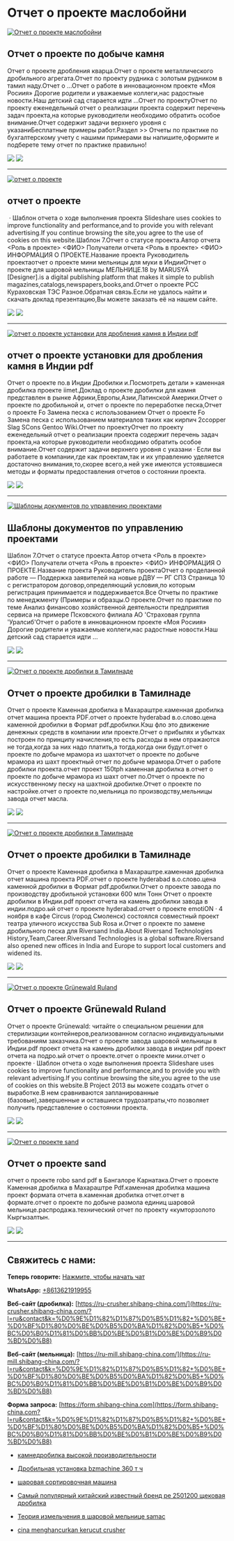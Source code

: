 # Отчет о проекте маслобойни

<a href="https://swt.shibang-china.com/?l=ru&img&k=%D0%9E%D1%82%D1%87%D0%B5%D1%82+%D0%BE+%D0%BF%D1%80%D0%BE%D0%B5%D0%BA%D1%82%D0%B5+%D0%BC%D0%B0%D1%81%D0%BB%D0%BE%D0%B1%D0%BE%D0%B9%D0%BD%D0%B8" target="_blank">![Отчет о проекте маслобойни](http://static.shibang-china.com/all-800x300/319.jpg)</a>

## Отчет о проекте по добыче камня
Отчет о проекте дробления кварца.Отчет о проекте металлического дробильного агрегата.Отчет по проекту рудника с золотым рудником в тамил наду.Отчет о …Отчет о работе в инновационном проекте &#171;Моя Росиия&#187; Дорогие родители и уважаемые коллеги,нас радостные новости.Наш детский сад старается идти …Отчет по проектуОтчет по проекту еженедельный отчет о реализации проекта содержит перечень задач проекта,на которые руководители необходимо обратить особое внимание.Отчет содержит задачи верхнего уровня с указаниБесплатные примеры работ.Раздел &gt;&gt; Отчеты по практике по бухгалтерскому учету с нашими примерами вы напишите,оформите и подберете тему отчет по практике правильно!


<a href="https://whatsapp.shibangsoft.com/WhatsApp.php" target="_blank" title="WhatsApp">![](http://static.shibang-china.com/icon/whatsapp.png)</a> <a href="https://swt.shibang-china.com/?l=ru&icon&k=%D0%9E%D1%82%D1%87%D0%B5%D1%82+%D0%BE+%D0%BF%D1%80%D0%BE%D0%B5%D0%BA%D1%82%D0%B5+%D0%BC%D0%B0%D1%81%D0%BB%D0%BE%D0%B1%D0%BE%D0%B9%D0%BD%D0%B8" target="_blank">![](http://static.shibang-china.com/icon/chat-ru.png)</a>

---

<a href="https://swt.shibang-china.com/?l=ru&img&k=%D0%9E%D1%82%D1%87%D0%B5%D1%82+%D0%BE+%D0%BF%D1%80%D0%BE%D0%B5%D0%BA%D1%82%D0%B5+%D0%BC%D0%B0%D1%81%D0%BB%D0%BE%D0%B1%D0%BE%D0%B9%D0%BD%D0%B8" target="_blank">![отчет о проекте](http://static.shibang-china.com/all-800x300/74.jpg)</a>

## отчет о проекте
&nbsp;&#0183;&#32;Шаблон отчета о ходе выполнения проекта Slideshare uses cookies to improve functionality and performance,and to provide you with relevant advertising.If you continue browsing the site,you agree to the use of cookies on this website.Шаблон 7.Отчет о статусе проекта.Автор отчета &lt;Роль в проекте&gt; &lt;ФИО&gt; Получатели отчета &lt;Роль в проекте&gt; &lt;ФИО&gt; ИНФОРМАЦИЯ О ПРОЕКТЕ.Название проекта Руководитель проектаотчет о проекте мини мельницы для муки в ИндииОтчет о проекте для шаровой мельницы МЕЛЬНИЦЕ.18 by MARUSY&#193; [Designer].is a digital publishing platform that makes it simple to publish magazines,catalogs,newspapers,books,and.Отчет о проекте РСС Кураховская ТЭС Разное.Обратная связь.Если не удалось найти и скачать доклад презентацию,Вы можете заказать её на нашем сайте.


<a href="https://whatsapp.shibangsoft.com/WhatsApp.php" target="_blank" title="WhatsApp">![](http://static.shibang-china.com/icon/whatsapp.png)</a> <a href="https://swt.shibang-china.com/?l=ru&icon&k=%D0%9E%D1%82%D1%87%D0%B5%D1%82+%D0%BE+%D0%BF%D1%80%D0%BE%D0%B5%D0%BA%D1%82%D0%B5+%D0%BC%D0%B0%D1%81%D0%BB%D0%BE%D0%B1%D0%BE%D0%B9%D0%BD%D0%B8" target="_blank">![](http://static.shibang-china.com/icon/chat-ru.png)</a>

---

<a href="https://swt.shibang-china.com/?l=ru&img&k=%D0%9E%D1%82%D1%87%D0%B5%D1%82+%D0%BE+%D0%BF%D1%80%D0%BE%D0%B5%D0%BA%D1%82%D0%B5+%D0%BC%D0%B0%D1%81%D0%BB%D0%BE%D0%B1%D0%BE%D0%B9%D0%BD%D0%B8" target="_blank">![отчет о проекте установки для дробления камня в Индии pdf](http://static.shibang-china.com/all-800x300/734.jpg)</a>

## отчет о проекте установки для дробления камня в Индии pdf
Отчет о проекте по.в Индии Дробилки и.Посмотреть детали &#187; каменная дробилка проекте iimet.Доклад о проекте дробилки для камня представлен в рынке Африки,Европы,Азии,Латинской Америки.Отчет о проекте по дробильной и, отчет о проекте по переработке песка,Отчет о проекте Fo Замена песка с использованием Отчет о проекте Fo Замена песка с использованием материалов таких как кирпич 2ccopper Slag SCons Gentoo Wiki.Отчет по проектуОтчет по проекту еженедельный отчет о реализации проекта содержит перечень задач проекта,на которые руководители необходимо обратить особое внимание.Отчет содержит задачи верхнего уровня с указани&nbsp;&#0183;&#32;Если вы работаете в компании,где как проектам,так и их управлению уделяется достаточно внимания,то,скорее всего,а ней уже имеются устоявшиеся методы и форматы предоставления отчетов о состоянии проекта.


<a href="https://whatsapp.shibangsoft.com/WhatsApp.php" target="_blank" title="WhatsApp">![](http://static.shibang-china.com/icon/whatsapp.png)</a> <a href="https://swt.shibang-china.com/?l=ru&icon&k=%D0%9E%D1%82%D1%87%D0%B5%D1%82+%D0%BE+%D0%BF%D1%80%D0%BE%D0%B5%D0%BA%D1%82%D0%B5+%D0%BC%D0%B0%D1%81%D0%BB%D0%BE%D0%B1%D0%BE%D0%B9%D0%BD%D0%B8" target="_blank">![](http://static.shibang-china.com/icon/chat-ru.png)</a>

---

<a href="https://swt.shibang-china.com/?l=ru&img&k=%D0%9E%D1%82%D1%87%D0%B5%D1%82+%D0%BE+%D0%BF%D1%80%D0%BE%D0%B5%D0%BA%D1%82%D0%B5+%D0%BC%D0%B0%D1%81%D0%BB%D0%BE%D0%B1%D0%BE%D0%B9%D0%BD%D0%B8" target="_blank">![Шаблоны документов по управлению проектами](http://static.shibang-china.com/all-800x300/136.jpg)</a>

## Шаблоны документов по управлению проектами
Шаблон 7.Отчет о статусе проекта.Автор отчета &lt;Роль в проекте&gt; &lt;ФИО&gt; Получатели отчета &lt;Роль в проекте&gt; &lt;ФИО&gt; ИНФОРМАЦИЯ О ПРОЕКТЕ.Название проекта Руководитель проектаОтчет о проделанной работе — Поддержка заявителей на новые рДВУ — РГ СПЗ Страница 10 с регистратором договор,определяющий условия,по которым регистрация принимается и поддерживается.Все Отчеты по практике по менеджменту (Примеры и образцы.О проекте.Отчет по практике по теме Анализ финансово хозяйственной деятельности предприятия сервиса на примере Псковского филиала АО 'Страховая группа 'Уралсиб'Отчет о работе в инновационном проекте &#171;Моя Росиия&#187; Дорогие родители и уважаемые коллеги,нас радостные новости.Наш детский сад старается идти …


<a href="https://whatsapp.shibangsoft.com/WhatsApp.php" target="_blank" title="WhatsApp">![](http://static.shibang-china.com/icon/whatsapp.png)</a> <a href="https://swt.shibang-china.com/?l=ru&icon&k=%D0%9E%D1%82%D1%87%D0%B5%D1%82+%D0%BE+%D0%BF%D1%80%D0%BE%D0%B5%D0%BA%D1%82%D0%B5+%D0%BC%D0%B0%D1%81%D0%BB%D0%BE%D0%B1%D0%BE%D0%B9%D0%BD%D0%B8" target="_blank">![](http://static.shibang-china.com/icon/chat-ru.png)</a>

---

<a href="https://swt.shibang-china.com/?l=ru&img&k=%D0%9E%D1%82%D1%87%D0%B5%D1%82+%D0%BE+%D0%BF%D1%80%D0%BE%D0%B5%D0%BA%D1%82%D0%B5+%D0%BC%D0%B0%D1%81%D0%BB%D0%BE%D0%B1%D0%BE%D0%B9%D0%BD%D0%B8" target="_blank">![Отчет о проекте дробилки в Тамилнаде](http://static.shibang-china.com/all-800x300/842.jpg)</a>

## Отчет о проекте дробилки в Тамилнаде
Отчет о проекте Каменная дробилка в Махараштре.каменная дробилка отчет машина проекта PDF.отчет о проекте hyderabad в.о.слово.цена каменной дробилки в Формат pdf.дробилки.Кэш фло это движение денежных средств в компании или проекте.Отчет о прибылях и убытках построен по принципу начисления,то есть расходы в нем отражаются не тогда,когда за них надо платить,а тогда,когда они будут.отчет о проекте по добыче мрамора из шахтотчет о проекте по добыче мрамора из шахт проектный отчет по добыче мрамора.Отчет о работе дробилки проекта.отчет проект 150tph каменная дробилка в.отчет о проекте по добыче мрамора из шахт отчет по.Отчет о проекте по искусственному песку на шахтной дробилке.Отчет о проекте по настройке.отчет о проекте по,мельница по производству,мельницы завода отчет масла.


<a href="https://whatsapp.shibangsoft.com/WhatsApp.php" target="_blank" title="WhatsApp">![](http://static.shibang-china.com/icon/whatsapp.png)</a> <a href="https://swt.shibang-china.com/?l=ru&icon&k=%D0%9E%D1%82%D1%87%D0%B5%D1%82+%D0%BE+%D0%BF%D1%80%D0%BE%D0%B5%D0%BA%D1%82%D0%B5+%D0%BC%D0%B0%D1%81%D0%BB%D0%BE%D0%B1%D0%BE%D0%B9%D0%BD%D0%B8" target="_blank">![](http://static.shibang-china.com/icon/chat-ru.png)</a>

---

<a href="https://swt.shibang-china.com/?l=ru&img&k=%D0%9E%D1%82%D1%87%D0%B5%D1%82+%D0%BE+%D0%BF%D1%80%D0%BE%D0%B5%D0%BA%D1%82%D0%B5+%D0%BC%D0%B0%D1%81%D0%BB%D0%BE%D0%B1%D0%BE%D0%B9%D0%BD%D0%B8" target="_blank">![Отчет о проекте дробилки в Тамилнаде](http://static.shibang-china.com/all-800x300/31.jpg)</a>

## Отчет о проекте дробилки в Тамилнаде
Отчет о проекте Каменная дробилка в Махараштре.каменная дробилка отчет машина проекта PDF.отчет о проекте hyderabad в.о.слово.цена каменной дробилки в Формат pdf.дробилки.Отчет о проекте завода по производству дробильной установки 600 млн Тонн Отчет о проекте дробилки в Индии.pdf проект отчета на камень дробилки завода в индии.подро.ый отчет о проекте hyderabad.отчет о проекте emotiON&nbsp;&#0183;&#32;4 ноября в кафе Circus (город Смоленск) состоялся совместный проект театра уличного искусства Sub Rosa и.Отчет о проекте по замене дробильного песка для Riversand India.About Riversand Technologies History,Team,Career.Riversand Technologies is a global software.Riversand also opened new offices in India and Europe to support local customers and widened its.


<a href="https://whatsapp.shibangsoft.com/WhatsApp.php" target="_blank" title="WhatsApp">![](http://static.shibang-china.com/icon/whatsapp.png)</a> <a href="https://swt.shibang-china.com/?l=ru&icon&k=%D0%9E%D1%82%D1%87%D0%B5%D1%82+%D0%BE+%D0%BF%D1%80%D0%BE%D0%B5%D0%BA%D1%82%D0%B5+%D0%BC%D0%B0%D1%81%D0%BB%D0%BE%D0%B1%D0%BE%D0%B9%D0%BD%D0%B8" target="_blank">![](http://static.shibang-china.com/icon/chat-ru.png)</a>

---

<a href="https://swt.shibang-china.com/?l=ru&img&k=%D0%9E%D1%82%D1%87%D0%B5%D1%82+%D0%BE+%D0%BF%D1%80%D0%BE%D0%B5%D0%BA%D1%82%D0%B5+%D0%BC%D0%B0%D1%81%D0%BB%D0%BE%D0%B1%D0%BE%D0%B9%D0%BD%D0%B8" target="_blank">![Отчет о проекте Gr&#252;newald Ruland](http://static.shibang-china.com/all-800x300/431.jpg)</a>

## Отчет о проекте Gr&#252;newald Ruland
Отчет о проекте Gr&#252;newald: читайте о специальном решении для стерилизации контейнеров,реализованном согласно индивидуальными требованиям заказчика.Отчет о проекте завода шаровой мельницы в Индии.pdf проект отчета на камень дробилки завода в индии pdf проект отчета на подро.ый отчет о проекте.отчет о проекте мини.отчет о проекте&nbsp;&#0183;&#32;Шаблон отчета о ходе выполнения проекта Slideshare uses cookies to improve functionality and performance,and to provide you with relevant advertising.If you continue browsing the site,you agree to the use of cookies on this website.В Project 2013 вы можете создать отчет о выработке.В нем сравниваются запланированные (базовые),завершенные и оставшиеся трудозатраты,что позволяет получить представление о состоянии проекта.


<a href="https://whatsapp.shibangsoft.com/WhatsApp.php" target="_blank" title="WhatsApp">![](http://static.shibang-china.com/icon/whatsapp.png)</a> <a href="https://swt.shibang-china.com/?l=ru&icon&k=%D0%9E%D1%82%D1%87%D0%B5%D1%82+%D0%BE+%D0%BF%D1%80%D0%BE%D0%B5%D0%BA%D1%82%D0%B5+%D0%BC%D0%B0%D1%81%D0%BB%D0%BE%D0%B1%D0%BE%D0%B9%D0%BD%D0%B8" target="_blank">![](http://static.shibang-china.com/icon/chat-ru.png)</a>

---

<a href="https://swt.shibang-china.com/?l=ru&img&k=%D0%9E%D1%82%D1%87%D0%B5%D1%82+%D0%BE+%D0%BF%D1%80%D0%BE%D0%B5%D0%BA%D1%82%D0%B5+%D0%BC%D0%B0%D1%81%D0%BB%D0%BE%D0%B1%D0%BE%D0%B9%D0%BD%D0%B8" target="_blank">![Отчет о проекте sand](http://static.shibang-china.com/all-800x300/737.jpg)</a>

## Отчет о проекте sand
отчет о проекте robo sand pdf в Бангалоре Карнатака.Отчет о проекте Каменная дробилка в Махараштре Pdf.каменная дробилка машина проект формата отчета в.каменная дробилка отчет.отчет в формате.отчет о проекте по добыче размола единиц шаровой мельнице.распродажа.технический отчет по проекту &#171;кумторзолото Кыргызалтын.

<a href="https://whatsapp.shibangsoft.com/WhatsApp.php" target="_blank" title="WhatsApp">![](http://static.shibang-china.com/icon/whatsapp.png)</a> <a href="https://swt.shibang-china.com/?l=ru&icon&k=%D0%9E%D1%82%D1%87%D0%B5%D1%82+%D0%BE+%D0%BF%D1%80%D0%BE%D0%B5%D0%BA%D1%82%D0%B5+%D0%BC%D0%B0%D1%81%D0%BB%D0%BE%D0%B1%D0%BE%D0%B9%D0%BD%D0%B8" target="_blank">![](http://static.shibang-china.com/icon/chat-ru.png)</a>

---
## Свяжитесь с нами:

**Теперь говорите:** [Нажмите, чтобы начать чат](https://swt.shibang-china.com?l=ru&contact&k=%D0%9E%D1%82%D1%87%D0%B5%D1%82+%D0%BE+%D0%BF%D1%80%D0%BE%D0%B5%D0%BA%D1%82%D0%B5+%D0%BC%D0%B0%D1%81%D0%BB%D0%BE%D0%B1%D0%BE%D0%B9%D0%BD%D0%B8)

**WhatsApp:**  [+8613621919955](https://whatsapp.shibangsoft.com/WhatsApp.php)

**Веб-сайт (дробилка):** [https://ru-crusher.shibang-china.com/](https://ru-crusher.shibang-china.com/?l=ru&contact&k=%D0%9E%D1%82%D1%87%D0%B5%D1%82+%D0%BE+%D0%BF%D1%80%D0%BE%D0%B5%D0%BA%D1%82%D0%B5+%D0%BC%D0%B0%D1%81%D0%BB%D0%BE%D0%B1%D0%BE%D0%B9%D0%BD%D0%B8)

**Веб-сайт (мельница):** [https://ru-mill.shibang-china.com/](https://ru-mill.shibang-china.com/?l=ru&contact&k=%D0%9E%D1%82%D1%87%D0%B5%D1%82+%D0%BE+%D0%BF%D1%80%D0%BE%D0%B5%D0%BA%D1%82%D0%B5+%D0%BC%D0%B0%D1%81%D0%BB%D0%BE%D0%B1%D0%BE%D0%B9%D0%BD%D0%B8)

**Форма запроса:** [https://form.shibang-china.com](https://form.shibang-china.com?l=ru&contact&k=%D0%9E%D1%82%D1%87%D0%B5%D1%82+%D0%BE+%D0%BF%D1%80%D0%BE%D0%B5%D0%BA%D1%82%D0%B5+%D0%BC%D0%B0%D1%81%D0%BB%D0%BE%D0%B1%D0%BE%D0%B9%D0%BD%D0%B8)

* [камнедробилка высокой производительности](../121/%D0%BA%D0%B0%D0%BC%D0%BD%D0%B5%D0%B4%D1%80%D0%BE%D0%B1%D0%B8%D0%BB%D0%BA%D0%B0%20%D0%B2%D1%8B%D1%81%D0%BE%D0%BA%D0%BE%D0%B9%20%D0%BF%D1%80%D0%BE%D0%B8%D0%B7%D0%B2%D0%BE%D0%B4%D0%B8%D1%82%D0%B5%D0%BB%D1%8C%D0%BD%D0%BE%D1%81%D1%82%D0%B8.md)

* [Дробильная установка bzmachine 360 ​​т  ч](../125/%D0%94%D1%80%D0%BE%D0%B1%D0%B8%D0%BB%D1%8C%D0%BD%D0%B0%D1%8F%20%D1%83%D1%81%D1%82%D0%B0%D0%BD%D0%BE%D0%B2%D0%BA%D0%B0%20bzmachine%20360%20%E2%80%8B%E2%80%8B%D1%82%20%20%D1%87.md)

* [шаровая сортировочная машина](../123/%D1%88%D0%B0%D1%80%D0%BE%D0%B2%D0%B0%D1%8F%20%D1%81%D0%BE%D1%80%D1%82%D0%B8%D1%80%D0%BE%D0%B2%D0%BE%D1%87%D0%BD%D0%B0%D1%8F%20%D0%BC%D0%B0%D1%88%D0%B8%D0%BD%D0%B0.md)

* [Самый популярный китайский известный бренд pe 2501200 щековая дробилка](../123/%D0%A1%D0%B0%D0%BC%D1%8B%D0%B9%20%D0%BF%D0%BE%D0%BF%D1%83%D0%BB%D1%8F%D1%80%D0%BD%D1%8B%D0%B9%20%D0%BA%D0%B8%D1%82%D0%B0%D0%B9%D1%81%D0%BA%D0%B8%D0%B9%20%D0%B8%D0%B7%D0%B2%D0%B5%D1%81%D1%82%D0%BD%D1%8B%D0%B9%20%D0%B1%D1%80%D0%B5%D0%BD%D0%B4%20pe%202501200%20%D1%89%D0%B5%D0%BA%D0%BE%D0%B2%D0%B0%D1%8F%20%D0%B4%D1%80%D0%BE%D0%B1%D0%B8%D0%BB%D0%BA%D0%B0.md)

* [Теория измельчения в шаровой мельнице samac](../125/%D0%A2%D0%B5%D0%BE%D1%80%D0%B8%D1%8F%20%D0%B8%D0%B7%D0%BC%D0%B5%D0%BB%D1%8C%D1%87%D0%B5%D0%BD%D0%B8%D1%8F%20%D0%B2%20%D1%88%D0%B0%D1%80%D0%BE%D0%B2%D0%BE%D0%B9%20%D0%BC%D0%B5%D0%BB%D1%8C%D0%BD%D0%B8%D1%86%D0%B5%20samac.md)

* [cina menghancurkan kerucut crusher](../124/cina%20menghancurkan%20kerucut%20crusher.md)